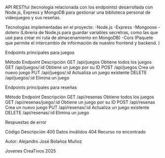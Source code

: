 API RESTful (tecnología relacionada con los endpoints) desarrollada con Node.js, Express y MongoDB para gestionar una biblioteca personal de videojuegos y sus reseñas.

Tecnologías implementadas en el proyecto:
-Node.js
-Express
-Mongoose
-dotenv (Libreria de Node.js para guardar variables secretras, como las que usé para crear mi ruta de almacenamiento en MongoDB)
-Cors (Paquete que permite el intercambio de información de nuestro frontend y backend. )

Endpoints principales para juegos

Método    Endpoint            Descripción
GET       /api/juegos         Obtiene todos los juegos
GET       /api/juegos/:id     Obtiene un juego por su ID
POST      /api/juegos         Crea un nuevo juego
PUT       /api/juegos/:id     Actualiza un juego existente
DELETE    /api/juegos/:id     Elimina un juego

Endpoints principales para reseñas

Método    Endpoint                  Descripción
GET       /api/resenas              Obtiene todos los juegos
GET       /api/resenas/juego/:id    Obtiene un juego por su ID
POST      /api/resenas              Crea un nuevo juego
PUT       /api/resenas/:id          Actualiza un juego existente
DELETE    /api/resenas/:id          Elimina un juego


Respuestas de error

Código     Descripción
400        Datos inválidos
404        Recurso no encontrado

Autor: Alejandro José Bolaños Muñoz

Jovenes CreaTivos 2025